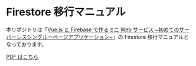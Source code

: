 # Firestore 移行マニュアル

本リポジトリは「[Vue.js と Firebase で作るミニ Web サービス ~初めてのサーバーレスシングルーページアプリケーション~](https://www.amazon.co.jp/Vue-js%E3%81%A8Firebase%E3%81%A7%E4%BD%9C%E3%82%8B%E3%83%9F%E3%83%8BWeb%E3%82%B5%E3%83%BC%E3%83%93%E3%82%B9-%E6%8A%80%E8%A1%93%E6%9B%B8%E5%85%B8%E3%82%B7%E3%83%AA%E3%83%BC%E3%82%BA-NextPublishing-%E6%B8%A1%E9%82%8A-%E9%81%94%E6%98%8E-ebook/dp/B07F8L6KVS/ref=tmm_kin_swatch_0?_encoding=UTF8&qid=1530896443&sr=8-2)」の Firestore 移行マニュアルとなっております。

[PDF はこちら](https://github.com/nabettu/firestore-manual/raw/master/articles/firestore-manual.pdf)
